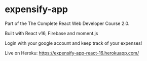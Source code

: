 # expensify-app

Part of the The Complete React Web Developer Course 2.0.

Built with React v16, Firebase and moment.js

Login with your google account and keep track of your expenses!

Live on Heroku: https://expensify-app-react-16.herokuapp.com/
